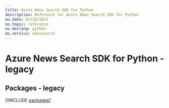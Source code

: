 ```yaml
---
title: Azure News Search SDK for Python
description: Reference for Azure News Search SDK for Python
ms.date: 01/30/2025
ms.topic: reference
ms.devlang: python
ms.service: newssearch
---
```

# Azure News Search SDK for Python - legacy
## Packages - legacy
[!INCLUDE [packages](news-search-index.md)]